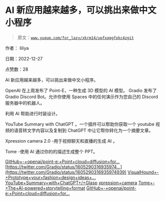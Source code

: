 # AI 新应用越来越多，可以挑出来做中文小程序

> 原文：[`www.yuque.com/for_lazy/xkrm14/upfxqqgfokc4zgit`](https://www.yuque.com/for_lazy/xkrm14/upfxqqgfokc4zgit)

作者： liliya

日期：2022-12-27

点赞数：28

AI 新应用越来越多，可以挑出来做中文小程序。

OpenAI 在上周发布了 Point-E，一种生成 3D 模型的 AI 模型。 Gradio 发布了 Gradio Discord Bot。允许你使用 Spaces 中的任何演示作为您自己的 Discord 服务器中的机器人。

利用 AI 帮助进行时装设计。

YouTube Summary with ChatGPT 。一个插件可以帮助你获取一个 youtube 视频的语音转文字内容以及复制到 ChatGPT 中让它帮你转化为一个摘要文章。

Xpression camera 2.0 -用于视频聊天和直播的生成 AI 。

Tome -使用 AI 通过你的的描述生成整个 PPT。

[GitHub+-+openai/point-e:+Point+cloud+diffusion+for...](https://github.com/openai/point-e) [https://twitter.com/Gradio/status/1605290316935974...](https://twitter.com/Gradio/status/1605290316935974939) [VisualHound+-+Prototype+your+fashion+design+ideas+...](https://visualhound.com/) [YouTube+Summary+with+ChatGPT+/+Glasp](https://glasp.co/youtube-summary) [xpression+camera](https://xpressioncamera.com/) [Tome+-+The+AI-powered+storytelling+format](https://beta.tome.app/) [GitHub+-+openai/point-e:+Point+cloud+diffusion+for...](https://github.com/openai/point-e)



